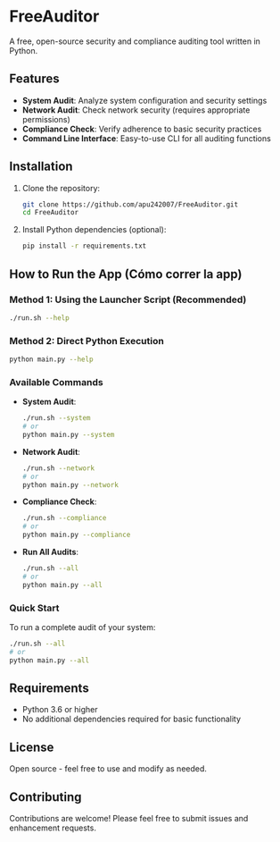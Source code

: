 # FreeAuditor

A free, open-source security and compliance auditing tool written in Python.

## Features

- **System Audit**: Analyze system configuration and security settings
- **Network Audit**: Check network security (requires appropriate permissions)
- **Compliance Check**: Verify adherence to basic security practices
- **Command Line Interface**: Easy-to-use CLI for all auditing functions

## Installation

1. Clone the repository:
   ```bash
   git clone https://github.com/apu242007/FreeAuditor.git
   cd FreeAuditor
   ```

2. Install Python dependencies (optional):
   ```bash
   pip install -r requirements.txt
   ```

## How to Run the App (Cómo correr la app)

### Method 1: Using the Launcher Script (Recommended)

```bash
./run.sh --help
```

### Method 2: Direct Python Execution

```bash
python main.py --help
```

### Available Commands

- **System Audit**:
  ```bash
  ./run.sh --system
  # or
  python main.py --system
  ```

- **Network Audit**:
  ```bash
  ./run.sh --network
  # or  
  python main.py --network
  ```

- **Compliance Check**:
  ```bash
  ./run.sh --compliance
  # or
  python main.py --compliance
  ```

- **Run All Audits**:
  ```bash
  ./run.sh --all
  # or
  python main.py --all
  ```

### Quick Start

To run a complete audit of your system:

```bash
./run.sh --all
# or
python main.py --all
```

## Requirements

- Python 3.6 or higher
- No additional dependencies required for basic functionality

## License

Open source - feel free to use and modify as needed.

## Contributing

Contributions are welcome! Please feel free to submit issues and enhancement requests.